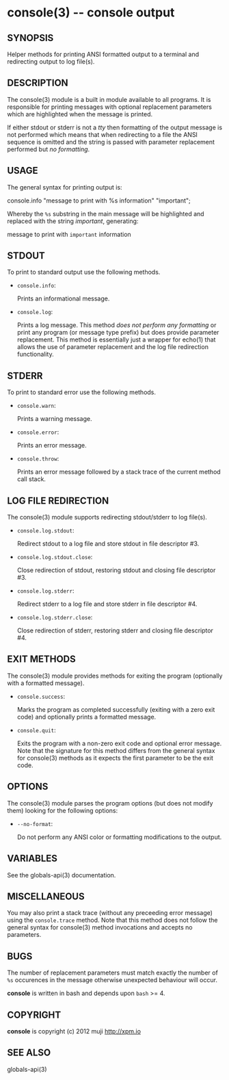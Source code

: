 console(3) -- console output
=============================================

## SYNOPSIS

Helper methods for printing ANSI formatted output to a terminal and redirecting output to log file(s).

## DESCRIPTION

The console(3) module is a built in module available to all programs. It is responsible for printing messages with optional replacement parameters which are highlighted when the message is printed.

If either stdout or stderr is not a *tty* then formatting of the output message is not performed which means that when redirecting to a file the ANSI sequence is omitted and the string is passed with parameter replacement performed but *no formatting*.

## USAGE

The general syntax for printing output is:

console.info "message to print with %s information" "important";
	
Whereby the `%s` substring in the main message will be highlighted and replaced with the string *important*, generating:

message to print with `important` information

## STDOUT

To print to standard output use the following methods.

* `console.info`:

	Prints an informational message.
	
* `console.log`:

	Prints a log message. This method *does not perform any formatting* or print any program (or message type prefix) but does provide parameter replacement. This method is essentially just a wrapper for echo(1) that allows the use of parameter replacement and the log file redirection functionality.
	
## STDERR

To print to standard error use the following methods.

* `console.warn`:

	Prints a warning message.
	
* `console.error`:

	Prints an error message.
	
* `console.throw`:

	Prints an error message followed by a stack trace of the current method call stack.
	
## LOG FILE REDIRECTION

The console(3) module supports redirecting stdout/stderr to log file(s). 

* `console.log.stdout`:

	Redirect stdout to a log file and store stdout in file descriptor #3.
	
* `console.log.stdout.close`:

	Close redirection of stdout, restoring stdout and closing file descriptor #3.
	
* `console.log.stderr`:

	Redirect stderr to a log file and store stderr in file descriptor #4.

* `console.log.stderr.close`:

	Close redirection of stderr, restoring stderr and closing file descriptor #4.
	
## EXIT METHODS

The console(3) module provides methods for exiting the program (optionally with a formatted message).

* `console.success`:

	Marks the program as completed successfully (exiting with a zero exit code) and optionally prints a formatted message.

* `console.quit`:

	Exits the program with a non-zero exit code and optional error message. Note that the signature for this method differs from the general syntax for console(3) methods as it expects the first parameter to be the exit code.
	
## OPTIONS

The console(3) module parses the program options (but does not modify them) looking for the following options:

* `--no-format`:

	Do not perform any ANSI color or formatting modifications to the output.
	
## VARIABLES

See the globals-api(3) documentation.
	
## MISCELLANEOUS

You may also print a stack trace (without any preceeding error message) using the `console.trace` method. Note that this method does not follow the general syntax for console(3) method invocations and accepts no parameters.

## BUGS

The number of replacement parameters must match exactly the number of `%s` occurences in the message otherwise unexpected behaviour will occur.

**console** is written in bash and depends upon `bash` >= 4.

## COPYRIGHT

**console** is copyright (c) 2012 muji <http://xpm.io>

## SEE ALSO

globals-api(3)


[SYNOPSIS]: #SYNOPSIS "SYNOPSIS"
[DESCRIPTION]: #DESCRIPTION "DESCRIPTION"
[USAGE]: #USAGE "USAGE"
[STDOUT]: #STDOUT "STDOUT"
[STDERR]: #STDERR "STDERR"
[LOG FILE REDIRECTION]: #LOG-FILE-REDIRECTION "LOG FILE REDIRECTION"
[EXIT METHODS]: #EXIT-METHODS "EXIT METHODS"
[OPTIONS]: #OPTIONS "OPTIONS"
[VARIABLES]: #VARIABLES "VARIABLES"
[MISCELLANEOUS]: #MISCELLANEOUS "MISCELLANEOUS"
[BUGS]: #BUGS "BUGS"
[COPYRIGHT]: #COPYRIGHT "COPYRIGHT"
[SEE ALSO]: #SEE-ALSO "SEE ALSO"


[strike(1)]: strike.1.html
[boilerplate(3)]: boilerplate.3.html
[require(3)]: require.3.html
[method(3)]: method.3.html
[http(3)]: http.3.html
[bake(1)]: bake.1.html
[rest(1)]: rest.1.html
[git(1)]: http://git-scm.com/
[bash(1)]: http://man.cx/bash(1)
[curl(1)]: http://man.cx/curl(1)
[echo(1)]: http://man.cx/echo(1)
[tee(1)]: http://man.cx/tee(1)
[ronn(1)]: https://github.com/rtomayko/ronn
[github(7)]: http://github.com/
[json-sh(1)]: https://github.com/dominictarr/JSON.sh
[npm(1)]: http://npmjs.org
[ruby(3)]: http://www.ruby-lang.org/
[rake(1)]: http://rake.rubyforge.org/
[semver(7)]: http://semver.org/
[printf(1)]: http://man.cx/printf(1)
[source(1)]: http://man.cx/source(1)
[array(3)]: array.3.html
[console(3)]: console.3.html
[delegate(3)]: delegate.3.html
[executable(3)]: executable.3.html
[globals-api(3)]: globals-api.3.html
[help(7)]: help.7.html
[json(3)]: json.3.html
[semver(3)]: semver.3.html
[strike-credits(7)]: strike-credits.7.html
[strike-tree(7)]: strike-tree.7.html
[strike(7)]: strike.7.html
[task-clean(7)]: task-clean.7.html
[task-doc(7)]: task-doc.7.html
[task-list(7)]: task-list.7.html
[task-rake(7)]: task-rake.7.html
[task-test(7)]: task-test.7.html
